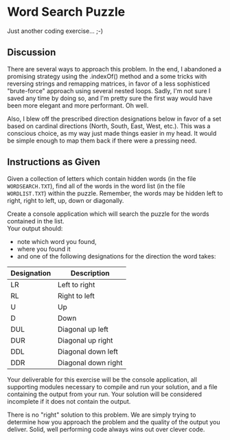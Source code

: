 # Word Search Puzzle

Just another coding exercise... ;-)

## Discussion

There are several ways to approach this problem. In the end, I abandoned a promising strategy using the .indexOf() method and a some tricks with reversing strings and remapping matrices, in favor of a less sophisticed "brute-force" approach using several nested loops. Sadly, I'm not sure I saved any time by doing so, and I'm pretty sure the first way would have been more elegant and more performant. Oh well.

Also, I blew off the prescribed direction designations below in favor of a set based on cardinal directions (North, South, East, West, etc.). This was a conscious choice, as my way just made things easier in my head. It would be simple enough to map them back if there were a pressing need.

## Instructions as Given

Given a collection of letters which contain hidden words (in the file `WORDSEARCH.TXT`), find all of the words in the word list (in the file `WORDLIST.TXT`) within the puzzle.  Remember, the words may be hidden left to right, right to left, up, down or diagonally.

Create a console application which will search the puzzle for the words contained in the list.  
Your output should:

- note which word you found,
- where you found it
- and one of the following designations for the direction the word takes:

Designation | Description
------------|------------
LR          | Left to right
RL          | Right to left
U           | Up
D           | Down
DUL         | Diagonal up left
DUR         | Diagonal up right
DDL         | Diagonal down left
DDR         | Diagonal down right

Your deliverable for this exercise will be the console application, all supporting modules necessary to compile and run your solution, and a file containing the output from your run.  Your solution will be considered incomplete if it does not contain the output.

There is no "right" solution to this problem. We are simply trying to determine how you approach the problem and the quality of the output you deliver.  Solid, well performing code always wins out over clever code.
